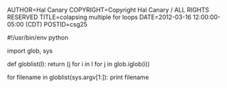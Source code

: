 AUTHOR=Hal Canary
COPYRIGHT=Copyright Hal Canary / ALL RIGHTS RESERVED
TITLE=colapsing multiple for loops
DATE=2012-03-16 12:00:00-05:00 (CDT)
POSTID=csg25

#!/usr/bin/env python

import glob, sys

def globlist(l):
    return (j for i in l for j in glob.iglob(i))

for filename in globlist(sys.argv\[1:\]):
    print filename
